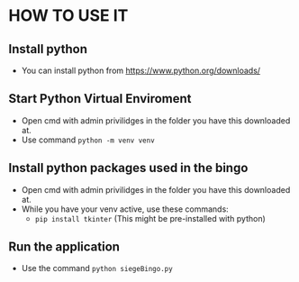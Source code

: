# HOW TO USE IT
## Install python
- You can install python from https://www.python.org/downloads/

## Start Python Virtual Enviroment
- Open cmd with admin privilidges in the folder you have this downloaded at.
- Use command `python -m venv venv`

## Install python packages used in the bingo
- Open cmd with admin privilidges in the folder you have this downloaded at.
- While you have your venv active, use these commands:
    - `pip install tkinter` (This might be pre-installed with python)

## Run the application
- Use the command `python siegeBingo.py`
